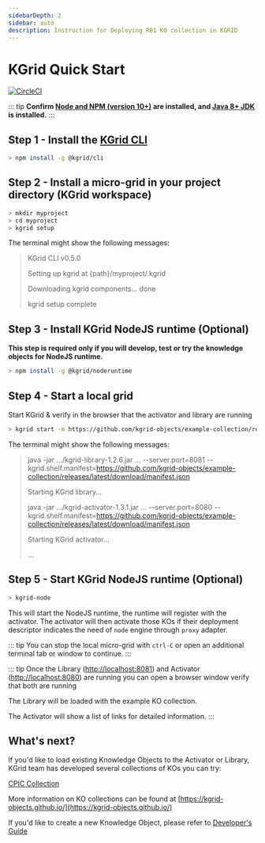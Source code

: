 ```yaml
---
sidebarDepth: 2
sidebar: auto
description: Instruction for Deploying R01 KO collection in KGRID
---
```

# KGrid Quick Start

[![CircleCI](https://circleci.com/gh/kgrid/guides.svg?style=svg)](https://circleci.com/gh/kgrid/guides)

::: tip
**Confirm [Node and NPM (version 10+)](https://nodejs.org) are installed, and [Java 8+ JDK](https://www.oracle.com/technetwork/java/javase/downloads/index.html) is installed.**
:::

## Step 1 - Install the [KGrid CLI](https://kgrid.org/kgrid-cli)

```bash
> npm install -g @kgrid/cli
```

## Step 2 - Install a micro-grid in your project directory (KGrid workspace)

```bash
> mkdir myproject
> cd myproject
> kgrid setup
```
The terminal might show the following messages:
> KGrid CLI v0.5.0
>
> Setting up kgrid at {path}/myproject/.kgrid
>
> Downloading kgrid components... done
>
> kgrid setup complete


## Step 3 - Install KGrid NodeJS runtime (Optional)

__This step is required only if you will develop, test or try the knowledge objects for NodeJS runtime.__

```bash
> npm install -g @kgrid/noderuntime
```

## Step 4 - Start a local grid

Start KGrid & verify in the browser that the activator and library are running

```bash
> kgrid start -m https://github.com/kgrid-objects/example-collection/releases/latest/download/manifest.json
```

The terminal might show the following messages:
> java -jar .../kgrid-library-1.2.6.jar ...  --server.port=8081 --kgrid.shelf.manifest=https://github.com/kgrid-objects/example-collection/releases/latest/download/manifest.json
>
>
> Starting KGrid library...
>
> java -jar .../kgrid-activator-1.3.1.jar ... --server.port=8080 --kgrid.shelf.manifest=https://github.com/kgrid-objects/example-collection/releases/latest/download/manifest.json
>
>
> Starting KGrid activator...
>
> ...


## Step 5 - Start KGrid NodeJS runtime (Optional)

```bash
> kgrid-node
```

This will start the NodeJS runtime, the runtime will register with the activator. The activator will then activate those KOs if their deployment descriptor indicates the need of `node` engine through `proxy` adapter.


::: tip
You can stop the local micro-grid with `ctrl-C` or open an additional terminal tab or window to continue.
:::

::: tip
Once the Library ([http://localhost:8081](http://localhost:8081)) and Activator ([http://localhost:8080](http://localhost:8080)) are running you can open a browser window verify that both are running

The Library will be loaded with the example KO collection.

The Activator will show a list of links for detailed information.
:::

## What's next?

If you'd like to load existing Knowledge Objects to the Activator or Library, KGrid team has developed several collections of KOs you can try:

[CPIC Collection](https://kgrid-objects.github.io/cpic-collection/deployment/)

More information on KO collections can be found at [https://kgrid-objects.github.io/](https://kgrid-objects.github.io/)

If you'd like to create a new Knowledge Object, please refer to [Developer's Guide](https://kgrid.org/guides/developer/)
